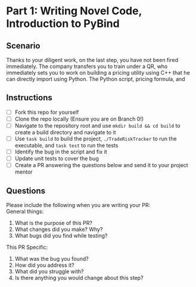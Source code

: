 # Part 1: Writing Novel Code, Introduction to PyBind

## Scenario

Thanks to your diligent work, on the last step, you have not been fired immediately. The company transfers you to train
under a QR, who immediately sets you to work on building a pricing utility using C++ that he can directly import using
Python. The Python script, pricing formula, and

## Instructions

- [ ] Fork this repo for yourself
- [ ] Clone the repo locally (Ensure you are on Branch 0!)
- [ ] Navigate to the repository root and use `mkdir build && cd build` to create a build directory and navigate to it
- [ ] Use `task build` to build the project, `./TradeRiskTracker` to run the executable, and `task test` to run the
  tests
- [ ] Identify the bug in the script and fix it
- [ ] Update unit tests to cover the bug
- [ ] Create a PR answering the questions below and send it to your project mentor

## Questions

Please include the following when you are writing your PR:   
General things:

1. What is the purpose of this PR?
2. What changes did you make? Why?
3. What bugs did you find while testing?

This PR Specific:

1. What was the bug you found?
2. How did you address it?
3. What did you struggle with?
4. Is there anything you would change about this step?